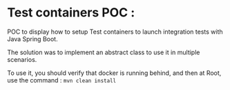 # Test containers POC :

POC to display how to setup Test containers to launch integration tests with Java Spring Boot. 

The solution was to implement an abstract class to use it in multiple scenarios. 


To use it, you should verify that docker is running behind, and then at Root, use the command : `mvn clean install`
